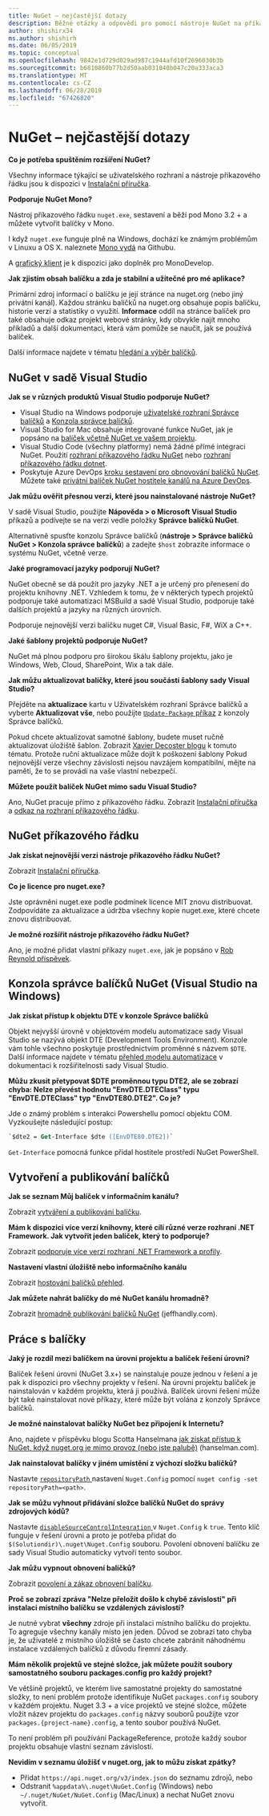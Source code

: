 ```yaml
---
title: NuGet – nejčastější dotazy
description: Běžné otázky a odpovědi pro pomocí nástroje NuGet na příkazovém řádku a v sadě Visual Studio
author: shishirx34
ms.author: shishirh
ms.date: 06/05/2019
ms.topic: conceptual
ms.openlocfilehash: 9842e1d729d029ad987c1944afd10f2696030b3b
ms.sourcegitcommit: b6810860b77b2d50aab031040b047c20a333aca3
ms.translationtype: MT
ms.contentlocale: cs-CZ
ms.lasthandoff: 06/28/2019
ms.locfileid: "67426820"
---
```

# <a name="nuget-frequently-asked-questions"></a>NuGet – nejčastější dotazy

**Co je potřeba spuštěním rozšíření NuGet?**

Všechny informace týkající se uživatelského rozhraní a nástroje příkazového řádku jsou k dispozici v [Instalační příručka](../install-nuget-client-tools.md).

**Podporuje NuGet Mono?**

Nástroj příkazového řádku `nuget.exe`, sestavení a běží pod Mono 3.2 + a můžete vytvořit balíčky v Mono.

I když `nuget.exe` funguje plně na Windows, dochází ke známým problémům v Linuxu a OS X. naleznete [Mono vydá](https://github.com/NuGet/Home/issues?utf8=%E2%9C%93&q=is%3Aissue+is%3Aopen+mono) na Githubu.

A [grafický klient](https://github.com/mrward/monodevelop-nuget-addin) je k dispozici jako doplněk pro MonoDevelop.

**Jak zjistím obsah balíčku a zda je stabilní a užitečné pro mé aplikace?**

Primární zdroj informací o balíčku je její stránce na nuget.org (nebo jiný privátní kanál). Každou stránku balíčků na nuget.org obsahuje popis balíčku, historie verzí a statistiky o využití. **Informace** oddíl na stránce balíček pro také obsahuje odkaz projekt webové stránky, kdy obvykle najít mnoho příkladů a další dokumentaci, která vám pomůže se naučit, jak se používá balíček.

Další informace najdete v tématu [hledání a výběr balíčků](../consume-packages/finding-and-choosing-packages.md).

## <a name="nuget-in-visual-studio"></a>NuGet v sadě Visual Studio

**Jak se v různých produktů Visual Studio podporuje NuGet?**

- Visual Studio na Windows podporuje [uživatelské rozhraní Správce balíčků](../tools/package-manager-ui.md) a [Konzola správce balíčků](../tools/package-manager-console.md).
- Visual Studio for Mac obsahuje integrované funkce NuGet, jak je popsáno na [balíček včetně NuGet ve vašem projektu](/visualstudio/mac/nuget-walkthrough).
- Visual Studio Code (všechny platformy) nemá žádné přímé integraci NuGet. Použití [rozhraní příkazového řádku NuGet](../tools/nuget-exe-cli-reference.md) nebo [rozhraní příkazového řádku dotnet](../tools/dotnet-commands.md).
- Poskytuje Azure DevOps [kroku sestavení pro obnovování balíčků NuGet](/vsts/build-release/tasks/package/nuget). Můžete také [privátní balíček NuGet hostitele kanálů na Azure DevOps](https://docs.microsoft.com/azure/devops/artifacts/nuget/publish).

**Jak můžu ověřit přesnou verzi, které jsou nainstalované nástroje NuGet?**

V sadě Visual Studio, použijte **Nápověda > o Microsoft Visual Studio** příkazů a podívejte se na verzi vedle položky **Správce balíčků NuGet**.

Alternativně spusťte konzolu Správce balíčků (**nástroje > Správce balíčků NuGet > Konzola správce balíčků**) a zadejte `$host` zobrazíte informace o systému NuGet, včetně verze.

**Jaké programovací jazyky podporují NuGet?**

NuGet obecně se dá použít pro jazyky .NET a je určený pro přenesení do projektu knihovny .NET. Vzhledem k tomu, že v některých typech projektů podporuje také automatizaci MSBuild a sadě Visual Studio, podporuje také dalších projektů a jazyky na různých úrovních.

Podporuje nejnovější verzi balíčku nuget C#, Visual Basic, F#, WiX a C++.

**Jaké šablony projektů podporuje NuGet?**

NuGet má plnou podporu pro širokou škálu šablony projektu, jako je Windows, Web, Cloud, SharePoint, Wix a tak dále.

**Jak můžu aktualizovat balíčky, které jsou součástí šablony sady Visual Studio?**

Přejděte na **aktualizace** kartu v Uživatelském rozhraní Správce balíčků a vyberte **Aktualizovat vše**, nebo použijte [ `Update-Package` příkaz](../tools/ps-ref-update-package.md) z konzoly Správce balíčků.

Pokud chcete aktualizovat samotné šablony, budete muset ručně aktualizovat úložiště šablon. Zobrazit [Xavier Decoster blogu](http://www.xavierdecoster.com/update-project-template-to-latest-nuget-packages) k tomuto tématu. Protože ruční aktualizace může dojít k poškození šablony Pokud nejnovější verze všechny závislosti nejsou navzájem kompatibilní, mějte na paměti, že to se provádí na vaše vlastní nebezpečí.

**Můžete použít balíček NuGet mimo sadu Visual Studio?**

Ano, NuGet pracuje přímo z příkazového řádku. Zobrazit [Instalační příručka](../install-nuget-client-tools.md) a [odkaz na rozhraní příkazového řádku](../tools/nuget-exe-cli-reference.md).

## <a name="nuget-command-line"></a>NuGet příkazového řádku

**Jak získat nejnovější verzi nástroje příkazového řádku NuGet?**

Zobrazit [Instalační příručka](../install-nuget-client-tools.md).

**Co je licence pro nuget.exe?**

Jste oprávněni nuget.exe podle podmínek licence MIT znovu distribuovat. Zodpovídáte za aktualizace a údržba všechny kopie nuget.exe, které chcete znovu distribuovat.

**Je možné rozšířit nástroje příkazového řádku NuGet?**

Ano, je možné přidat vlastní příkazy `nuget.exe`, jak je popsáno v [Rob Reynold příspěvek](http://geekswithblogs.net/robz/archive/2011/07/15/extend-nuget-command-line.aspx).

## <a name="nuget-package-manager-console-visual-studio-on-windows"></a>Konzola správce balíčků NuGet (Visual Studio na Windows)

**Jak získat přístup k objektu DTE v konzole Správce balíčků**

Objekt nejvyšší úrovně v objektovém modelu automatizace sady Visual Studio se nazývá objekt DTE (Development Tools Environment). Konzole vám tohle všechno poskytuje prostřednictvím proměnné s názvem `$DTE`. Další informace najdete v tématu [přehled modelu automatizace](/visualstudio/extensibility/internals/automation-model-overview) v dokumentaci k rozšiřitelnosti sady Visual Studio.

**Můžu zkusit přetypovat $DTE proměnnou typu DTE2, ale se zobrazí chyba: Nelze převést hodnotu "EnvDTE.DTEClass" typu "EnvDTE.DTEClass" typ "EnvDTE80.DTE2". Co je?**

Jde o známý problém s interakci Powershellu pomocí objektu COM. Vyzkoušejte následující postup:

```ps
`$dte2 = Get-Interface $dte ([EnvDTE80.DTE2])`
```

`Get-Interface` pomocná funkce přidal hostitele prostředí NuGet PowerShell.

## <a name="creating-and-publishing-packages"></a>Vytvoření a publikování balíčků

**Jak se seznam Můj balíček v informačním kanálu?**

Zobrazit [vytváření a publikování balíčku](../quickstart/create-and-publish-a-package.md).

**Mám k dispozici více verzí knihovny, které cílí různé verze rozhraní .NET Framework. Jak vytvořit jeden balíček, který to podporuje?**

Zobrazit [podporuje více verzí rozhraní .NET Framework a profily](../create-packages/supporting-multiple-target-frameworks.md).

**Nastavení vlastní úložiště nebo informačního kanálu**

Zobrazit [hostování balíčků přehled](../hosting-packages/overview.md).

**Jak můžete nahrát balíčky do mé NuGet kanálu hromadně?**

Zobrazit [hromadně publikování balíčků NuGet](http://jeffhandley.com/archive/2012/12/13/Bulk-Publishing-NuGet-Packages.aspx) (jeffhandly.com).

## <a name="working-with-packages"></a>Práce s balíčky

**Jaký je rozdíl mezi balíčkem na úrovni projektu a balíček řešení úrovni?**

Balíček řešení úrovni (NuGet 3.x+) se nainstaluje pouze jednou v řešení a je pak k dispozici pro všechny projekty v řešení. Na úrovni projektu balíček je nainstalován v každém projektu, která ji používá. Balíček úrovni řešení může být také nainstalovat nové příkazy, které může být volána z konzoly Správce balíčků.

**Je možné nainstalovat balíčky NuGet bez připojení k Internetu?**

Ano, najdete v příspěvku blogu Scotta Hanselmana [jak získat přístup k NuGet, když nuget.org je mimo provoz (nebo jste palubě)](http://www.hanselman.com/blog/HowToAccessNuGetWhenNuGetorgIsDownOrYoureOnAPlane.aspx) (hanselman.com).

**Jak nainstalovat balíčky v jiném umístění z výchozí složku balíčků?**

Nastavte [ `repositoryPath` ](../reference/nuget-config-file.md#config-section) nastavení `Nuget.Config` pomocí `nuget config -set repositoryPath=<path>`.

**Jak se můžu vyhnout přidávání složce balíčků NuGet do správy zdrojových kódů?**

Nastavte [ `disableSourceControlIntegration` ](../reference/nuget-config-file.md#solution-section) v `Nuget.Config` k `true`. Tento klíč funguje v řešení úrovni a proto je potřeba přidat do `$(Solutiondir)\.nuget\Nuget.Config` souboru. Povolení obnovení balíčku ze sady Visual Studio automaticky vytvoří tento soubor.

**Jak můžu vypnout obnovení balíčků?**

Zobrazit [povolení a zákaz obnovení balíčku](../consume-packages/package-restore.md#enabling-and-disabling-package-restore).

**Proč se zobrazí zpráva "Nelze přeložit došlo k chybě závislosti" při instalaci místního balíčku se vzdálených závislostí?**

Je nutné vybrat **všechny** zdroje při instalaci místního balíčku do projektu. To agreguje všechny kanály místo jen jeden. Důvod se zobrazí tato chyba je, že uživatelé z místního úložiště se často chcete zabránit náhodnému instalace vzdálených balíčků z důvodu firemní zásady.

**Mám několik projektů ve stejné složce, jak můžete použít soubory samostatného souboru packages.config pro každý projekt?**

Ve většině projektů, ve kterém live samostatné projekty do samostatné složky, to není problém protože identifikuje NuGet `packages.config` soubory v každém projektu. Nuget 3.3 + a více projektů ve stejné složce, můžete vložit název projektu do `packages.config` názvy souborů použijte vzor `packages.{project-name}.config`, a tento soubor používá NuGet.

To není problém při používání PackageReference, protože každý soubor projektu obsahuje vlastní seznam závislostí.

**Nevidím v seznamu úložišť v nuget.org, jak to můžu získat zpátky?**

- Přidat `https://api.nuget.org/v3/index.json` do seznamu zdrojů, nebo
- Odstranit `%appdata%\.nuget\NuGet.Config` (Windows) nebo `~/.nuget/NuGet/NuGet.Config` (Mac/Linux) a nechat NuGet znovu vytvořit.
